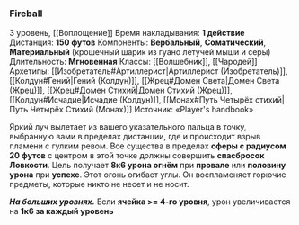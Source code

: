 ### Fireball
3 уровень, [[Воплощение]]
Время накладывания: **1 действие**
Дистанция: **150 футов**
Компоненты: **Вербальный**, **Соматический**, **Материальный** (крошечный шарик из гуано летучей мыши и серы)
Длительность: **Мгновенная**
Классы: [[Волшебник]], [[Чародей]]
Архетипы: [[Изобретатель#Артиллерист|Артиллерист (Изобретатель)]], [[Колдун#Гений|Гений (Колдун)]], [[Жрец#Домен Света|Домен Света (Жрец)]], [[Жрец#Домен Стихий|Домен Стихий (Жрец)]], [[Колдун#Исчадие|Исчадие (Колдун)]], [[Монах#Путь Четырёх стихий|Путь Четырёх Стихий (Монах)]]
Источник: «Player's handbook»

Яркий луч вылетает из вашего указательного пальца в точку, выбранную вами в пределах дистанции, где и происходит взрыв пламени с гулким ревом. Все существа в пределах **сферы с радиусом 20 футов** с центром в этой точке должны совершить **спасбросок Ловкости**. Цель получает **8к6 урона огнём** при **провале** или **половину урона** при **успехе**. Этот огонь огибает углы. Он воспламеняет горючие предметы, которые никто не несет и не носит.

**_На больших уровнях._** Если **ячейка >= 4-го уровня**, урон увеличивается на **1к6 за каждый уровень**